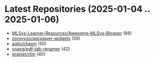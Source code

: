 # Latest Repositories (2025-01-04 .. 2025-01-06)

- [MLSys-Learner-Resources/Awesome-MLSys-Blogger](https://github.com/MLSys-Learner-Resources/Awesome-MLSys-Blogger) (88)
- [zoroyyoo/agcplayer-widgets](https://github.com/zoroyyoo/agcplayer-widgets) (59)
- [aqilc/chasm](https://github.com/aqilc/chasm) (50)
- [yoavg/pdf-tab-renamer](https://github.com/yoavg/pdf-tab-renamer) (42)
- [graniet/rllm](https://github.com/graniet/rllm) (40)
